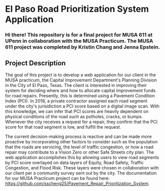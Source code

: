 # El Paso Road Prioritization System Application

### Hi there! This repository is for a final project for MUSA 611 at UPenn in collaboration with the MUSA Practicum. The MUSA 611 project was completed by Kristin Chang and Jenna Epstein.

## Project Description

The goal of this project is to develop a web application for our client in the MUSA practicum, the Capital Improvement Department's Planning Division in the City of El Paso, Texas. The client is interested in improving their system for deciding where and how to allocate capital improvement funds for road repairs. Presently, this is determined using a Pavement Condition Index (PCI). In 2018, a private contractor assigned each road segment under the city's jurisidiction a PCI score based on a digital image scan. With this knowledge, we can infer that PCI scores are heavily dependent on physical conditions of the road such as potholes, cracks, or bumps. Whenever the city receives a request for a repair, they confirm that the PCI score for that road segment is low, and fulfill the request. <br>

The current decision-making process is reactive and can be made more proactive by incorporating other factors to consider such as the population that the roads are servicing, the level of traffic congestion, or how a road repair may contribute to a Vision Zero or other Safe Streets city plan. The web application accomplishes this by allowing users to view road segments by PCI score overlayed on data layers of Equity, Road Safety, Traffic Congestion, and Flood Risk. These layers were chosen in collaboration with our client per a community survey sent out by the city. The documentation for our MUSA Practicum project can be found here: https://github.com/sscheng25/Pavement_Repair_Prioritization_System. <br>

